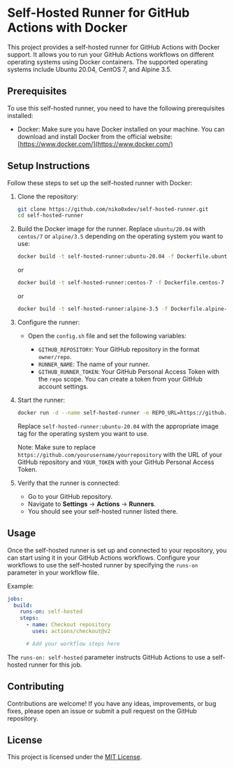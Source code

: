 # Self-Hosted Runner for GitHub Actions with Docker

This project provides a self-hosted runner for GitHub Actions with Docker support. It allows you to run your GitHub Actions workflows on different operating systems using Docker containers. The supported operating systems include Ubuntu 20.04, CentOS 7, and Alpine 3.5.

## Prerequisites

To use this self-hosted runner, you need to have the following prerequisites installed:

- Docker: Make sure you have Docker installed on your machine. You can download and install Docker from the official website: [https://www.docker.com/](https://www.docker.com/)

## Setup Instructions

Follow these steps to set up the self-hosted runner with Docker:

1. Clone the repository:

   ```bash
   git clone https://github.com/niko0xdev/self-hosted-runner.git
   cd self-hosted-runner
   ```

2. Build the Docker image for the runner. Replace `ubuntu/20.04` with `centos/7` or `alpine/3.5` depending on the operating system you want to use:

   ```bash
   docker build -t self-hosted-runner:ubuntu-20.04 -f Dockerfile.ubuntu-20.04 .
   ```

   or

   ```bash
   docker build -t self-hosted-runner:centos-7 -f Dockerfile.centos-7 .
   ```

   or

   ```bash
   docker build -t self-hosted-runner:alpine-3.5 -f Dockerfile.alpine-3.5 .
   ```

3. Configure the runner:

   - Open the `config.sh` file and set the following variables:

     - `GITHUB_REPOSITORY`: Your GitHub repository in the format `owner/repo`.
     - `RUNNER_NAME`: The name of your runner.
     - `GITHUB_RUNNER_TOKEN`: Your GitHub Personal Access Token with the `repo` scope. You can create a token from your GitHub account settings.

4. Start the runner:

   ```bash
   docker run -d --name self-hosted-runner -e REPO_URL=https://github.com/yourusername/yourrepository -e REPO_TOKEN=YOUR_TOKEN self-hosted-runner:ubuntu-20.04
   ```

   Replace `self-hosted-runner:ubuntu-20.04` with the appropriate image tag for the operating system you want to use.

   Note: Make sure to replace `https://github.com/yourusername/yourrepository` with the URL of your GitHub repository and `YOUR_TOKEN` with your GitHub Personal Access Token.

5. Verify that the runner is connected:

   - Go to your GitHub repository.
   - Navigate to **Settings** -> **Actions** -> **Runners**.
   - You should see your self-hosted runner listed there.

## Usage

Once the self-hosted runner is set up and connected to your repository, you can start using it in your GitHub Actions workflows. Configure your workflows to use the self-hosted runner by specifying the `runs-on` parameter in your workflow file.

Example:

```yaml
jobs:
  build:
    runs-on: self-hosted
    steps:
      - name: Checkout repository
        uses: actions/checkout@v2

      # Add your workflow steps here
```

The `runs-on: self-hosted` parameter instructs GitHub Actions to use a self-hosted runner for this job.

## Contributing

Contributions are welcome! If you have any ideas, improvements, or bug fixes, please open an issue or submit a pull request on the GitHub repository.

## License

This project is licensed under the [MIT License](LICENSE).
